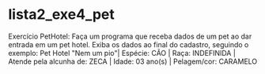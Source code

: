 # lista2_exe4_pet
Exercício PetHotel: Faça um programa que receba dados de um pet ao dar entrada em um pet hotel. Exiba os dados ao final do cadastro, seguindo o exemplo: Pet Hotel "Nem um pio"| Espécie: CÃO | Raça: INDEFINIDA | Atende pela alcunha de: ZECA | Idade: 03 ano(s) | Pelagem/cor: CARAMELO

